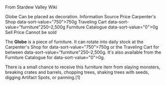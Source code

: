 From Stardew Valley Wiki

Globe Can be placed as decoration. Information Source Price Carpenter's Shop data-sort-value="750"&gt;750g Traveling Cart data-sort-value="furniture"250–2,500g Furniture Catalogue data-sort-value="0"&gt;0g Sell Price Cannot be sold

The **Globe** is a piece of furniture. It can rotate into daily stock at the Carpenter's Shop for data-sort-value="750"&gt;750g or the Traveling Cart for between data-sort-value="furniture"250–2,500g. It's also available from the Furniture Catalogue for data-sort-value="0"&gt;0g.

There is a small chance to receive this furniture item from slaying monsters, breaking crates and barrels, chopping trees, shaking trees with seeds, digging Artifact Spots, or panning.\[1]